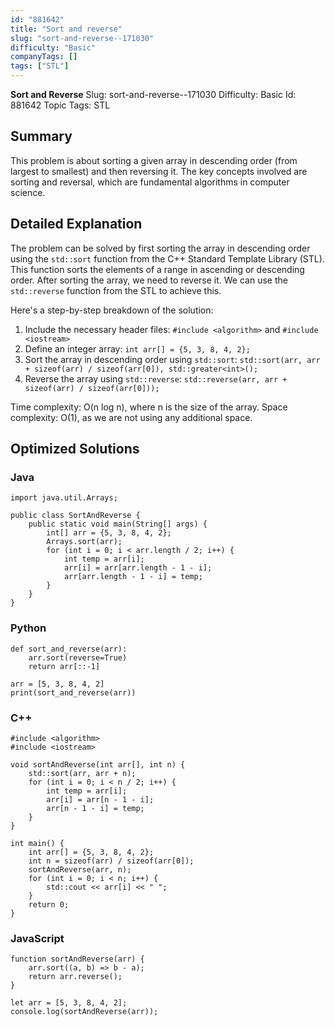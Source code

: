 ```yaml
---
id: "881642"
title: "Sort and reverse"
slug: "sort-and-reverse--171030"
difficulty: "Basic"
companyTags: []
tags: ["STL"]
---
```


**Sort and Reverse**
Slug: sort-and-reverse--171030
Difficulty: Basic
Id: 881642
Topic Tags: STL

## Summary

This problem is about sorting a given array in descending order (from largest to smallest) and then reversing it. The key concepts involved are sorting and reversal, which are fundamental algorithms in computer science.

## Detailed Explanation

The problem can be solved by first sorting the array in descending order using the `std::sort` function from the C++ Standard Template Library (STL). This function sorts the elements of a range in ascending or descending order. After sorting the array, we need to reverse it. We can use the `std::reverse` function from the STL to achieve this.

Here's a step-by-step breakdown of the solution:

1. Include the necessary header files: `#include <algorithm>` and `#include <iostream>`
2. Define an integer array: `int arr[] = {5, 3, 8, 4, 2};`
3. Sort the array in descending order using `std::sort`: `std::sort(arr, arr + sizeof(arr) / sizeof(arr[0]), std::greater<int>();`
4. Reverse the array using `std::reverse`: `std::reverse(arr, arr + sizeof(arr) / sizeof(arr[0]));`

Time complexity: O(n log n), where n is the size of the array.
Space complexity: O(1), as we are not using any additional space.

## Optimized Solutions

### Java
```
import java.util.Arrays;

public class SortAndReverse {
    public static void main(String[] args) {
        int[] arr = {5, 3, 8, 4, 2};
        Arrays.sort(arr);
        for (int i = 0; i < arr.length / 2; i++) {
            int temp = arr[i];
            arr[i] = arr[arr.length - 1 - i];
            arr[arr.length - 1 - i] = temp;
        }
    }
}
```

### Python
```
def sort_and_reverse(arr):
    arr.sort(reverse=True)
    return arr[::-1]

arr = [5, 3, 8, 4, 2]
print(sort_and_reverse(arr))
```

### C++
```
#include <algorithm>
#include <iostream>

void sortAndReverse(int arr[], int n) {
    std::sort(arr, arr + n);
    for (int i = 0; i < n / 2; i++) {
        int temp = arr[i];
        arr[i] = arr[n - 1 - i];
        arr[n - 1 - i] = temp;
    }
}

int main() {
    int arr[] = {5, 3, 8, 4, 2};
    int n = sizeof(arr) / sizeof(arr[0]);
    sortAndReverse(arr, n);
    for (int i = 0; i < n; i++) {
        std::cout << arr[i] << " ";
    }
    return 0;
}
```

### JavaScript
```
function sortAndReverse(arr) {
    arr.sort((a, b) => b - a);
    return arr.reverse();
}

let arr = [5, 3, 8, 4, 2];
console.log(sortAndReverse(arr));
```